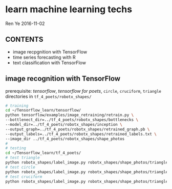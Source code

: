 learn machine learning techs
============================
Ren Ye 2016-11-02

## CONTENTS ##
+ image recpgnition with TensorFlow
+ time series forecasting with R
+ text classification with TensorFlow

## image recognition with TensorFlow ##
prerequisite: *tensorflow*, *tensorflow for poets*, `circle`, `cruciform`, `triangle` directories in `tf_4_poets/robotx_shapes/`

```bash
# training
cd ~/Tensorflow_learn/tensorflow/
python tensorflow/examples/image_retraining/retrain.py \
--bottlenect_dir=../tf_4_poets/robotx_shapes/bottlenecks \
--model_dir=../tf_4_poets/robotx_shapes/inception \
--output_graph=../tf_4_poets/robotx_shapes/retrained_graph.pb \
--output_labels=../tf_4_poets/robotx_shapes/retrained_labels.txt \
--image_dir ../tf_4_poets/robotx_shapes/shape_photos
#
# testing
cd ~/Tensorflow_learn/tf_4_poets/
# test triangle
python robotx_shapes/label_image.py robotx_shapes/shape_photos/triangle/n13879816_14.JPEG
# test circle
python robotx_shapes/label_image.py robotx_shapes/shape_photos/triangle/n03032811_27724.JPEG
# test cruciform
python robotx_shapes/label_image.py robotx_shapes/shape_photos/triangle/n03032811_20080.JPEG
```
